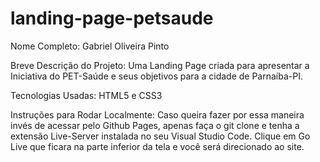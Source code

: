 # landing-page-petsaude

Nome Completo: Gabriel Oliveira Pinto

Breve Descrição do Projeto: Uma Landing Page criada para apresentar a Iniciativa do PET-Saúde e seus objetivos para a cidade de Parnaíba-PI.

Tecnologias Usadas: HTML5 e CSS3

Instruções para Rodar Localmente: Caso queira fazer por essa maneira invés de acessar pelo Github Pages, apenas faça o git clone e tenha a extensão Live-Server instalada no seu Visual Studio Code. Clique em Go Live que ficara na parte inferior da tela e você será direcionado ao site.